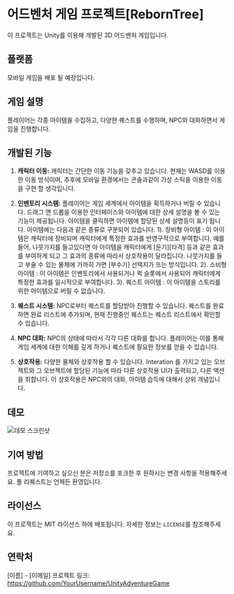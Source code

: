 # 어드벤처 게임 프로젝트[RebornTree]

이 프로젝트는 Unity를 이용해 개발된 3D 어드벤처 게임입니다.

## 플랫폼
모바일 게임을 배포 될 예정입니다.

## 게임 설명

플레이어는 각종 아이템을 수집하고, 다양한 퀘스트를 수행하며, NPC와 대화하면서 게임을 진행합니다. 

## 개발된 기능

1. **캐릭터 이동:** 캐릭터는 간단한 이동 기능을 갖추고 있습니다. 현재는 WASD를 이용한 이동 방식이며, 추후에 모바일 환경에서는 콘솔과같이 가상 스틱을 이용한 이동을 구현 할 생각입니다.

2. **인벤토리 시스템:** 플레이어는 게임 세계에서 아이템을 획득하거나 버릴 수 있습니다. 드래그 앤 드롭을 이용한 인터페이스와 아이템에 대한 상세 설명을 볼 수 있는 기능이 제공됩니다. 
아이템을 클릭하면 아이템에 할당된 상세 설명등이 표기 됩니다.
아이템에는 다음과 같은 종류로 구분되어 있습니다.
 1). 장비형 아이템 : 이 아이템은 캐릭터에 장비되며 캐릭터에게 특정한 효과를 반영구적으로 부여합니다. 예를 들어, 나뭇가지를 들고있다면 아 아이템을 캐릭터에게 [둔기][타격] 등과 같은 효과를 부여하게 되고
그 효과의 종류에 따라서 상호작용이 달라집니다. 나뭇가지를 들고 부술 수 있는 물체에 가까히 가면 [부수기] 선택지가 뜨는 방식입니다.
 2). 소비형 아이템 : 이 아이템은 인벤토리에서 사용되거나 퀵 슬롯에서 사용되어 캐릭터에게 특정한 효과를 일시적으로 부여합니다. 
 3). 퀘스트 아이템 : 이 아이템을 스토리를 위한 아이템으로 버릴 수 없습니다.  
3. **퀘스트 시스템:** NPC로부터 퀘스트를 할당받아 진행할 수 있습니다. 퀘스트를 완료하면 완료 리스트에 추가되며, 현재 진행중인 퀘스트는 퀘스트 리스트에서 확인할 수 있습니다.

4. **NPC 대화:** NPC의 상태에 따라서 각각 다른 대화를 합니다. 플레이어는 이를 통해 게임 세계에 대한 이해를 깊게 하거나 퀘스트에 필요한 정보를 얻을 수 있습니다.

5. **상호작용:** 다양한 물체와 상호작용 할 수 있습니다. Interation 를 가지고 있는 오브젝트와 그 오브젝트에 할당된 기능에 따라 다른 상호작용 UI가 출력되고, 다른 액션을 취합니다. 
이 상호작용은 NPC와의 대화, 아이템 습득에 대해서 상위 개념입니다.

## 데모

![데모 스크린샷](images/demo.png)

## 기여 방법

프로젝트에 기여하고 싶으신 분은 저장소를 포크한 후 원하시는 변경 사항을 적용해주세요. 풀 리퀘스트는 언제든 환영입니다.

## 라이선스

이 프로젝트는 MIT 라이선스 하에 배포됩니다. 자세한 정보는 `LICENSE`를 참조해주세요.

## 연락처

[이름] - [이메일]
프로젝트 링크: https://github.com/YourUsername/UnityAdventureGame
